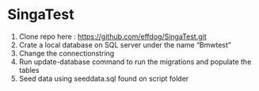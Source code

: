 # SingaTest

1. Clone repo here : https://github.com/effdog/SingaTest.git
2. Crate a local database on SQL server under the name “Bmwtest”
3. Change the connectionstring
4. Run update-database command to run the migrations and populate the tables
5. Seed data using seeddata.sql found on script folder 
